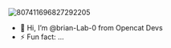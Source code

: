 
![807411696827292205](https://github.com/user-attachments/assets/dce25a03-a579-44e7-8434-904ebeee9005)


- 👋 Hi, I’m @brian-Lab-0 from Opencat Devs
- ⚡ Fun fact: ...

